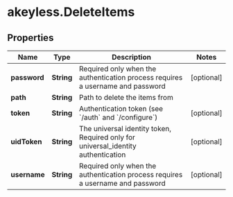 # akeyless.DeleteItems

## Properties

Name | Type | Description | Notes
------------ | ------------- | ------------- | -------------
**password** | **String** | Required only when the authentication process requires a username and password | [optional] 
**path** | **String** | Path to delete the items from | 
**token** | **String** | Authentication token (see &#x60;/auth&#x60; and &#x60;/configure&#x60;) | [optional] 
**uidToken** | **String** | The universal identity token, Required only for universal_identity authentication | [optional] 
**username** | **String** | Required only when the authentication process requires a username and password | [optional] 


